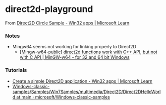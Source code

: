 direct2d-playground
===================
From [Direct2D Circle Sample - Win32 apps | Microsoft Learn](https://learn.microsoft.com/en-us/windows/win32/learnwin32/direct2d-circle-sample)

### Notes
- Mingw64 seems not working for linking properly to Direct2D
  - [[Mingw-w64-public] direct2d functions work with C++ API, but not with C API | MinGW-w64 - for 32 and 64 bit Windows](https://sourceforge.net/p/mingw-w64/mailman/message/37417555/)

### Tutorials
- [Create a simple Direct2D application - Win32 apps | Microsoft Learn](https://learn.microsoft.com/en-us/windows/win32/direct2d/direct2d-quickstart)
- [Windows-classic-samples/Samples/Win7Samples/multimedia/Direct2D/Direct2DHelloWorld at main · microsoft/Windows-classic-samples](https://github.com/microsoft/Windows-classic-samples/tree/main/Samples/Win7Samples/multimedia/Direct2D/Direct2DHelloWorld)